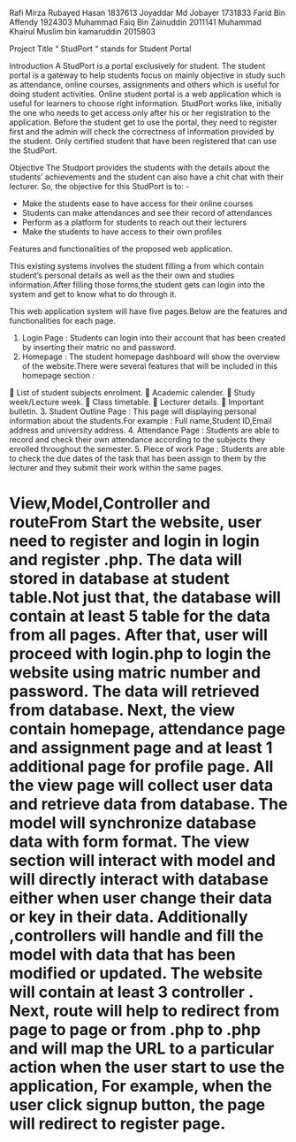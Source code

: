 Rafi Mirza Rubayed Hasan 1837613
Joyaddar Md Jobayer 1731833
Farid Bin Affendy 1924303
Muhammad Faiq Bin Zainuddin 2011141
Muhammad Khairul Muslim bin kamaruddin 2015803


Project Title 
“ StudPort “ stands for Student Portal

Introduction
A StudPort is a portal exclusively for student. The student portal is a gateway to help students focus on mainly objective in study such as attendance, online courses, assignments and others which is useful for doing student activities. Online student portal is a web application which is useful for learners to choose right information. StudPort works like, initially the one who needs to get access only after his or her registration to the application. Before the student get to use the portal, they need to register first and the admin will check the correctness of information provided by the student. Only certified student that have been registered that can use the StudPort. 

Objective
The Studport provides the students with the details about the students’ achievements and the student can also have a chit chat with their lecturer. So, the objective for this StudPort is to: -
-	Make the students ease to have access for their online courses
-	Students can make attendances and see their record of attendances
-	Perform as a platform for students to reach out their lecturers
-	Make the students to have access to their own profiles 

Features and functionalities of the proposed web application.

This existing systems involves the student filling a from which contain student’s personal details as well as the their own and studies information.After filling those forms,the student gets can login into the system and get to know what to do through it.

This web application system will have five pages.Below are the features and functionalities for each page.

1. Login Page : Students can login into their account that has been created by inserting their matric no and password.
2. Homepage : The student homepage dashboard will show the overview of the website.There were several features that will be included in this homepage section :

	List of student subjects enrolment.
	Academic calender.
	Study week/Lecture week.
	Class timetable.
	Lecturer details.
	Important bulletin.
3. Student Outline Page : This page will displaying personal information about the students.For example : Full name,Student ID,Email address and university address.
4. Attendance Page : Students are able to record and check their own attendance according to the subjects they enrolled throughout the semester.
5. Piece of work Page : Students are able to check the due dates of the task that has been assign to them by the lecturer and they submit their work within the same pages.

<h1>View,Model,Controller and route</h1?

From Start the website, user need to register and login in login and register .php. The data will stored in database at student table.Not just that, the database will contain at least 5 table for the data from all pages. After that, user will proceed with login.php to login the website using matric number and password. The data will retrieved from database. Next, the view contain homepage, attendance page and assignment page and at least 1 additional page for profile page. All the view page will collect user data and retrieve data from database. The model will synchronize database data with form format. The view section will interact with model and will directly interact with database either when user change their data or key in their data. Additionally ,controllers will handle and fill the model with data that has been modified or updated. The website will contain at least 3 controller . Next, route will help to redirect from page to page or from .php to .php and  will map the URL to a particular action when the user start to use the application, For example, when the user click signup button, the page will redirect to register page.




